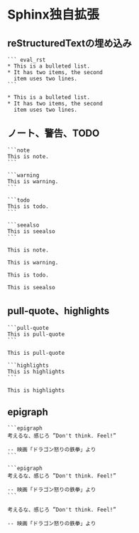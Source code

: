 Sphinx独自拡張
=============

## reStructuredTextの埋め込み

````
``` eval_rst
* This is a bulleted list.
* It has two items, the second
  item uses two lines.
```
````

``` eval_rst
* This is a bulleted list.
* It has two items, the second
  item uses two lines.
```

## ノート、警告、TODO

````
```note
This is note.
```

```warning
This is warning.
```

```todo
This is todo.
```

```seealso
This is seealso
```
````

```note
This is note.
```

```warning
This is warning.
```

```todo
This is todo.
```

```seealso
This is seealso
```

## pull-quote、highlights

````
```pull-quote
This is pull-quote
```
````

```pull-quote
This is pull-quote
```

````
```highlights
This is highlights
```
````

```highlights
This is highlights
```

## epigraph
````
```epigraph
考えるな、感じろ ”Don't think. Feel!”

-- 映画「ドラゴン怒りの鉄拳」より
```
````


````
```epigraph
考えるな、感じろ ”Don't think. Feel!”

-- 映画「ドラゴン怒りの鉄拳」より
```
````


```epigraph
考えるな、感じろ ”Don't think. Feel!”

-- 映画「ドラゴン怒りの鉄拳」より
```
